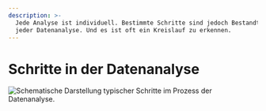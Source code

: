 ```yaml
---
description: >-
  Jede Analyse ist individuell. Bestimmte Schritte sind jedoch Bestandteil fast
  jeder Datenanalyse. Und es ist oft ein Kreislauf zu erkennen.
---
```


# Schritte in der Datenanalyse

![Schematische Darstellung typischer Schritte im Prozess der Datenanalyse.](../../.gitbook/assets/data\_analytics\_process\_v2.png)
